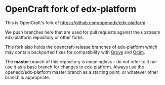 # OpenCraft fork of edx-platform

This is OpenCraft's fork of https://github.com/openedx/edx-platform

We push branches here that are used for pull requests against
the upstream edx-platform repository or other forks.

This fork also holds the opencraft-release branches of edx-platform
which may contain backported fixes for compatibility with
[Grove](https://grove.opencraft.com/) and
[Ocim](https://github.com/open-craft/opencraft).

The **master** branch of this repository is meaningless - do not
refer to it nor use it as a base branch for changes to edx-platform.
Always use the openedx/edx-platform master branch as a
starting point, or whatever other branch is appropriate.
